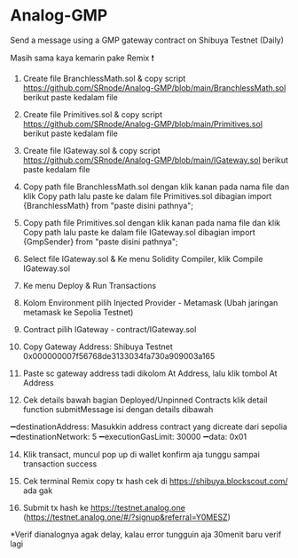 # Analog-GMP

Send a message using a GMP gateway contract on Shibuya Testnet (Daily)

Masih sama kaya kemarin pake Remix ❗️

1. Create file BranchlessMath.sol & copy script https://github.com/SRnode/Analog-GMP/blob/main/BranchlessMath.sol berikut paste kedalam file

2. Create file Primitives.sol & copy script https://github.com/SRnode/Analog-GMP/blob/main/Primitives.sol berikut paste kedalam file

3. Create file IGateway.sol & copy script https://github.com/SRnode/Analog-GMP/blob/main/IGateway.sol berikut paste kedalam file

4. Copy path file BranchlessMath.sol dengan klik kanan pada nama file dan klik Copy path lalu paste ke dalam file Primitives.sol dibagian import {BranchlessMath} from "paste disini pathnya";

5. Copy path file Primitives.sol dengan klik kanan pada nama file dan klik Copy path lalu paste ke dalam file IGateway.sol dibagian import {GmpSender} from "paste disini pathnya";

6. Select file IGateway.sol & Ke menu Solidity Compiler, klik Compile IGateway.sol

7. Ke menu Deploy & Run Transactions

8. Kolom Environment pilih Injected Provider - Metamask (Ubah jaringan metamask ke Sepolia Testnet)

9. Contract pilih IGateway - contract/IGateway.sol

10. Copy Gateway Address: Shibuya Testnet 0x000000007f56768de3133034fa730a909003a165

12. Paste sc gateway address tadi dikolom At Address, lalu klik tombol At Address

13. Cek details bawah bagian Deployed/Unpinned Contracts klik detail function submitMessage isi dengan details dibawah

➖destinationAddress: Masukkin address contract yang dicreate dari sepolia
➖destinationNetwork: 5
➖executionGasLimit: 30000
➖data: 0x01

14. Klik transact, muncul pop up di wallet konfirm aja tunggu sampai transaction success

15. Cek terminal Remix copy tx hash cek di https://shibuya.blockscout.com/ ada gak

16. Submit tx hash ke https://testnet.analog.one (https://testnet.analog.one/#/?signup&referral=Y0MESZ)

*Verif dianalognya agak delay, kalau error tungguin aja 30menit baru verif lagi
